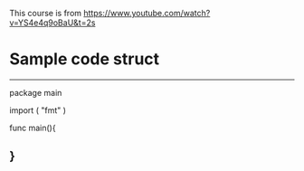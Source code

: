 This course is from <https://www.youtube.com/watch?v=YS4e4q9oBaU&t=2s>

# Sample code struct
--------------------

package main

import (
    "fmt"
)

func main(){

}
------------------------
